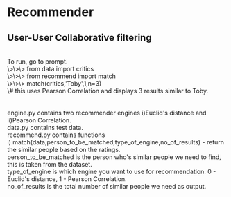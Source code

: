 <h1>Recommender

<h2>User-User Collaborative filtering</h2>
<br>To run, go to prompt.
<br>\>\>\> from data import critics
<br>\>\>\> from recommend import match
<br>\>\>\> match(critics,'Toby',1,n=3) 
<br>\# this uses Pearson Correlation and displays 3 results similar to Toby.
<br><br><br>
engine.py contains two recommender engines i)Euclid's distance and ii)Pearson Correlation. 
<br>data.py contains test data.
<br>recommend.py contains functions 
<br>i) match(data,person_to_be_matched,type_of_engine,no_of_results) - return the similar people based on the ratings.<br> person_to_be_matched is the person who's similar people we need to find, this is taken from the dataset.<br> type_of_engine is which engine you want to use for recommendation. 0 - Euclid's distance, 1 - Pearson Correlation.<br> no_of_results is the total number of similar people we need as output.

